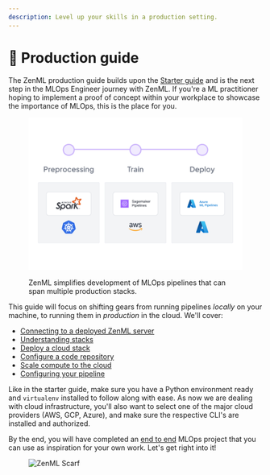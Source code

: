```yaml
---
description: Level up your skills in a production setting.
---
```


# 🐔 Production guide

The ZenML production guide builds upon the [Starter guide](../starter-guide/) and is the next step in the MLOps Engineer journey with ZenML. If you're a ML practitioner hoping to implement a proof of concept within your workplace to showcase the importance of MLOps, this is the place for you.

<figure><img src="../../.gitbook/assets/stack_showcase.png" alt=""><figcaption><p>ZenML simplifies development of MLOps pipelines that can span multiple production stacks.</p></figcaption></figure>

This guide will focus on shifting gears from running pipelines _locally_ on your machine, to running them in _production_ in the cloud. We'll cover:

* [Connecting to a deployed ZenML server](connect-deployed-zenml.md)
* [Understanding stacks](understand-stacks.md)
* [Deploy a cloud stack](cloud-stack.md)
* [Configure a code repository](connect-code-repository.md)
* [Scale compute to the cloud](scale-compute.md)
* [Configuring your pipeline](configure-pipeline.md)

Like in the starter guide, make sure you have a Python environment ready and `virtualenv` installed to follow along with ease. As now we are dealing with cloud infrastructure, you'll also want to select one of the major cloud providers (AWS, GCP, Azure), and make sure the respective CLI's are installed and authorized.

By the end, you will have completed an [end to end](end-to-end.md) MLOps project that you can use as inspiration for your own work. Let's get right into it!

<figure><img src="https://static.scarf.sh/a.png?x-pxid=f0b4f458-0a54-4fcd-aa95-d5ee424815bc" alt="ZenML Scarf"><figcaption></figcaption></figure>
